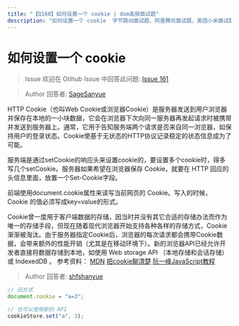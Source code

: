 ```yaml
---
title: "【Q160】如何设置一个 cookie | dom高频面试题"
description: "如何设置一个 cookie  字节跳动面试题、阿里腾讯面试题、美团小米面试题。"
---
```


# 如何设置一个 cookie

> Issue
> 欢迎在 Gtihub Issue 中回答此问题: [Issue 161](https://github.com/shfshanyue/Daily-Question/issues/161)

> Author
> 回答者: [SageSanyue](https://github.com/SageSanyue)

HTTP Cookie（也叫Web Cookie或浏览器Cookie）是服务器发送到用户浏览器并保存在本地的一小块数据，它会在浏览器下次向同一服务器再发起请求时被携带并发送到服务器上。通常，它用于告知服务端两个请求是否来自同一浏览器，如保持用户的登录状态。Cookie使基于无状态的HTTP协议记录稳定的状态信息成为了可能。

服务端是通过setCookie的响应头来设置cookie的，要设置多个cookie时，得多写几个setCookie。服务器如果希望在浏览器保存 Cookie，就要在 HTTP 回应的头信息里面，放置一个Set-Cookie字段。

前端使用document.cookie属性来读写当前网页的 Cookie。写入的时候，Cookie 的值必须写成key=value的形式。

Cookie曾一度用于客户端数据的存储，因当时并没有其它合适的存储办法而作为唯一的存储手段，但现在随着现代浏览器开始支持各种各样的存储方式，Cookie渐渐被淘汰。由于服务器指定Cookie后，浏览器的每次请求都会携带Cookie数据，会带来额外的性能开销（尤其是在移动环境下）。新的浏览器API已经允许开发者直接将数据存储到本地，如使用 Web storage API （本地存储和会话存储）或 IndexedDB 。
参考资料：
[MDN](https://developer.mozilla.org/zh-CN/docs/Web/HTTP/Cookies)
[把cookie聊清楚](https://juejin.im/post/59d1f59bf265da06700b0934)
[阮一峰JavaScript教程](https://javascript.ruanyifeng.com/bom/cookie.html)

> Author
> 回答者: [shfshanyue](https://github.com/shfshanyue)

```js
// 旧方式
document.cookie = "a=3";

// 也可以使用新的 API
cookieStore.set("a", 3);
```
